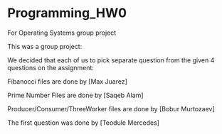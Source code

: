 # Programming_HW0
For Operating Systems group project

This was a group project: 

We decided that each of us to pick separate question from the given 4 questions on the assignment: 

   Fibanocci files are done by [Max Juarez]
   
   Prime Number Files are done by [Saqeb Alam]
   
   Producer/Consumer/ThreeWorker files are done by [Bobur Murtozaev]
   
   The first question was done by [Teodule Mercedes]
   
   
